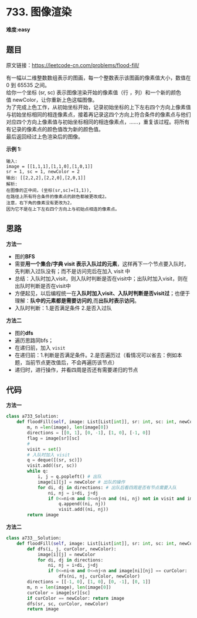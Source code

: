 # 733. 图像渲染
**难度:easy**
## 题目
原文链接：https://leetcode-cn.com/problems/flood-fill/

有一幅以二维整数数组表示的图画，每一个整数表示该图画的像素值大小，数值在 0 到 65535 之间。  
给你一个坐标 (sr, sc) 表示图像渲染开始的像素值（行 ，列）和一个新的颜色值 newColor，让你重新上色这幅图像。  
为了完成上色工作，从初始坐标开始，记录初始坐标的上下左右四个方向上像素值与初始坐标相同的相连像素点，接着再记录这四个方向上符合条件的像素点与他们对应四个方向上像素值与初始坐标相同的相连像素点，……，重复该过程。将所有有记录的像素点的颜色值改为新的颜色值。  
最后返回经过上色渲染后的图像。

**示例 1:**
```
输入: 
image = [[1,1,1],[1,1,0],[1,0,1]]
sr = 1, sc = 1, newColor = 2
输出: [[2,2,2],[2,2,0],[2,0,1]]
解析: 
在图像的正中间，(坐标(sr,sc)=(1,1)),
在路径上所有符合条件的像素点的颜色都被更改成2。
注意，右下角的像素没有更改为2，
因为它不是在上下左右四个方向上与初始点相连的像素点。
```
## 思路
**方法一**
* 图的**BFS**
* 需要**用一个集合/字典 visit 表示入队过的元素**，这样再下一个节点要入队时，先判断入过队没有；而不是访问完后在加入 visit 中
* 总结：入队时加入visit，则入队时判断是否在visit中；出队时加入visit，则在出队时判断是否在visit中
* 方便起见，以后编程统一在**入队时加入visit、入队时判断是否visit过**；也便于理解：**队中的元素都是需要访问的**,而**出队时表示访问**。
* 入队时判断：1.是否满足条件 2.是否入过队

**方法二**
* 图的**dfs**
* 遍历思路同bfs；
* 在递归前，加入 `visit`
* 在递归前：1.判断是否满足条件。2.是否遍历过（看情况可以省去：例如本题，当前节点更改值后，不会再遍历该节点）
* 递归时，进行操作，并看四周是否还有需要递归的节点
## 代码
**方法一**
```python
class a733_Solution:
    def floodFill(self, image: List[List[int]], sr: int, sc: int, newColor: int) -> List[List[int]]:
        m, n =len(image), len(image[0])
        directions = [[0, 1], [0, -1], [1, 0], [-1, 0]]
        flag = image[sr][sc]
        #
        visit = set()
        # 入队时加入 visit
        q = deque([(sr, sc)])
        visit.add((sr, sc))
        while q:
            i, j = q.popleft() # 出队
            image[i][j] = newColor # 出队的操作
            for di, dj in directions: # 出队后看四周是否有节点需要入队
                ni, nj = i+di, j+dj
                if 0<=ni<m and 0<=nj<n and (ni, nj) not in visit and image[ni][nj] == flag: # 入队时判断是否visit过，入队时加入visit
                    q.append((ni, nj))
                    visit.add((ni, nj))
        return image
```
**方法二**
```python
class a733__Solution:
    def floodFill(self, image: List[List[int]], sr: int, sc: int, newColor: int) -> List[List[int]]:
        def dfs(i, j, curColor, newColor):
            image[i][j] = newColor
            for di, dj in directions:
                ni, nj = i+di, j+dj
                if 0<=ni<m and 0<=nj<n and image[ni][nj] == curColor:
                    dfs(ni, nj, curColor, newColor)
        directions = [[-1, 0], [1, 0], [0, -1], [0, 1]]
        m, n = len(image), len(image[0])
        curColor = image[sr][sc]
        if curColor == newColor: return image
        dfs(sr, sc, curColor, newColor)
        return image
```
